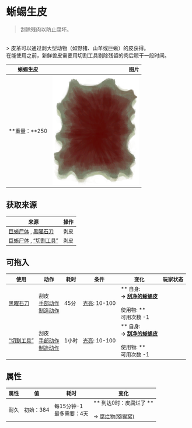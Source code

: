 # 蜥蜴生皮  
> 刮除残肉以防止腐坏。  
<br>  
> 皮革可以通过剥大型动物（如野猪、山羊或巨蜥）的皮获得。<br>在能使用之前，新鲜兽皮需要用切割工具剔除残留的肉后晾干一段时间。  
  
  蜥蜴生皮  |   图片   
 ----  |  ----:   
 **重量：**250  |  <img decoding="async" src="Sprite/ReptileHideRaw.png" href="a.md" style="max-width:300px;max-height:300px;">   
  
## 获取来源  
来源  |  操作  
----  |  ----  
[巨蜥尸体](MonitorCarcass.md) , [黑曜石刀](KnifeObsidian.md)  |  剥皮  
[巨蜥尸体](MonitorCarcass.md) , [“切割工具”](tag_Cutter.md)  |  剥皮  
## 可拖入  
使用  |  动作  |  耗时  |  条件  |  变化  |  玩家状态  
----  |  ----  |  ----  |  ----  |  ----  |  ----  
[黑曜石刀](KnifeObsidian.md)  |  刮皮<br>[手部动作](HandAction.md)<br>[制造动作](CraftAction.md)  |  45分  |  [光亮](Light.md): 10-100  |  ** 自身: **<br>→ [刮净的蜥蜴皮](SkinFleshedReptile.md)<br><br>** 使用物: **<br>可用次数  -1  |    
[“切割工具”](tag_Cutter.md)  |  刮皮<br>[手部动作](HandAction.md)<br>[制造动作](CraftAction.md)  |  1小时  |  [光亮](Light.md): 10-100  |  ** 自身: **<br>→ [刮净的蜥蜴皮](SkinFleshedReptile.md)<br><br>** 使用物: **<br>可用次数  -1  |    
## 属性   
属性  |  值  |  耗时  |  变化  
----  |  ----  |  ----  |  ----  
耐久  |  初始：384  |  每15分钟-1<br>最多需要：4天  |  ** 到达0时：皮腐烂了 **<br><br>→ [腐烂物(猕猴窝)](RottenRemains.md)  


<script>document.title="蜥蜴生皮 - 卡牌生存百科 Card Survival Wiki";</script>
